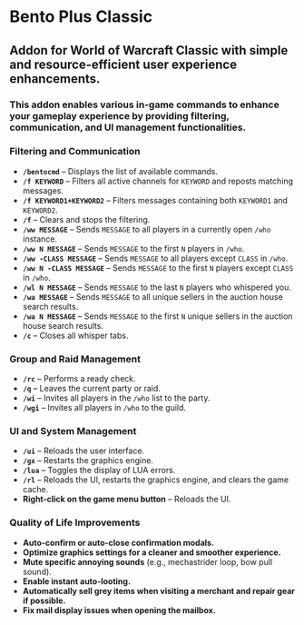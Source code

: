 # Bento Plus Classic

## Addon for World of Warcraft Classic with simple and resource-efficient user experience enhancements.

### This addon enables various in-game commands to enhance your gameplay experience by providing filtering, communication, and UI management functionalities.

### **Filtering and Communication**
- **`/bentocmd`** – Displays the list of available commands.
- **`/f KEYWORD`** – Filters all active channels for `KEYWORD` and reposts matching messages.
- **`/f KEYWORD1+KEYWORD2`** – Filters messages containing both `KEYWORD1` and `KEYWORD2`.
- **`/f`** – Clears and stops the filtering.
- **`/ww MESSAGE`** – Sends `MESSAGE` to all players in a currently open `/who` instance.
- **`/ww N MESSAGE`** – Sends `MESSAGE` to the first `N` players in `/who`.
- **`/ww -CLASS MESSAGE`** – Sends `MESSAGE` to all players except `CLASS` in `/who`.
- **`/ww N -CLASS MESSAGE`** – Sends `MESSAGE` to the first `N` players except `CLASS` in `/who`.
- **`/wl N MESSAGE`** – Sends `MESSAGE` to the last `N` players who whispered you.
- **`/wa MESSAGE`** – Sends `MESSAGE` to all unique sellers in the auction house search results.
- **`/wa N MESSAGE`** – Sends `MESSAGE` to the first `N` unique sellers in the auction house search results.
- **`/c`** – Closes all whisper tabs.

### **Group and Raid Management**
- **`/rc`** – Performs a ready check.
- **`/q`** – Leaves the current party or raid.
- **`/wi`** – Invites all players in the `/who` list to the party.
- **`/wgi`** – Invites all players in `/who` to the guild.

### **UI and System Management**
- **`/ui`** – Reloads the user interface.
- **`/gx`** – Restarts the graphics engine.
- **`/lua`** – Toggles the display of LUA errors.
- **`/rl`** – Reloads the UI, restarts the graphics engine, and clears the game cache.
- **Right-click on the game menu button** – Reloads the UI.

### **Quality of Life Improvements**
- **Auto-confirm or auto-close confirmation modals.**
- **Optimize graphics settings for a cleaner and smoother experience.**
- **Mute specific annoying sounds** (e.g., mechastrider loop, bow pull sound).
- **Enable instant auto-looting.**
- **Automatically sell grey items when visiting a merchant and repair gear if possible.**
- **Fix mail display issues when opening the mailbox.**